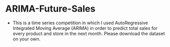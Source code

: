 # ARIMA-Future-Sales
* This is a time series competition in which I used AutoRegressive Integrated Moving Average (ARIMA) in order to predict total sales for every product and store in the next month.
Please download the dataset on your own.
